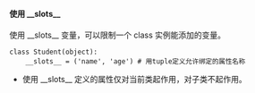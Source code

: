 #### 使用 \_\_slots\_\_

使用 \_\_slots\_\_ 变量，可以限制一个 class 实例能添加的变量。

```
class Student(object):
    __slots__ = ('name', 'age') # 用tuple定义允许绑定的属性名称
```

* 使用 \_\_slots\_\_  定义的属性仅对当前类起作用，对子类不起作用。



